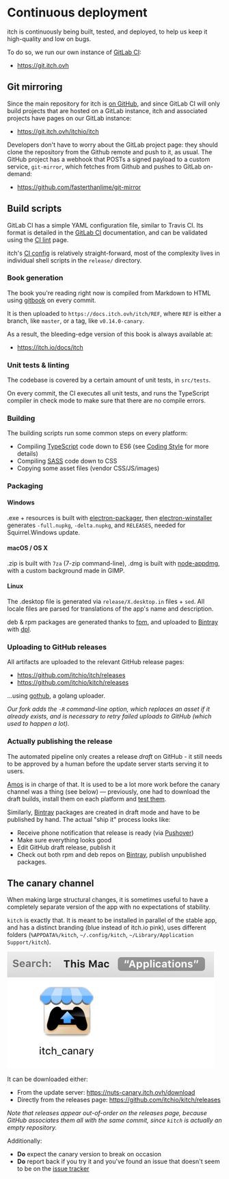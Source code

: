 
# Continuous deployment

itch is continuously being built, tested, and deployed, to help us
keep it high-quality and low on bugs.

To do so, we run our own instance of [GitLab CI][]:

  * <https://git.itch.ovh>

[GitLab CI]: https://docs.gitlab.com/ce/ci/

## Git mirroring

Since the main repository for itch is [on GitHub][github repo], and since GitLab CI
will only build projects that are hosted on a GitLab instance, itch and associated
projects have pages on our GitLab instance:

  * <https://git.itch.ovh/itchio/itch>

[github repo]: https://github.com/itchio/itch

Developers don't have to worry about the GitLab project page: they should clone
the repository from the Github remote and push to it, as usual. The GitHub project
has a webhook that POSTs a signed payload to a custom service, `git-mirror`, which
fetches from Github and pushes to GitLab on-demand:

  * <https://github.com/fasterthanlime/git-mirror>

## Build scripts

GitLab CI has a simple YAML configuration file, similar to Travis CI.
Its format is detailed in the [GitLab CI] documentation, and can be
validated using the [CI lint][] page.

itch's [CI config][] is relatively straight-forward, most of the complexity lives
in individual shell scripts in the `release/` directory.

[CI lint]: https://git.itch.ovh/ci/lint
[CI config]: https://github.com/itchio/itch/blob/master/.gitlab-ci.yml

### Book generation

The book you're reading right now is compiled from Markdown to HTML using [gitbook][] on every commit.

It is then uploaded to `https://docs.itch.ovh/itch/REF`, where `REF` is either
a branch, like `master`, or a tag, like `v0.14.0-canary`.

[gitbook]: https://www.npmjs.com/package/gitbook

As a result, the bleeding-edge version of this book is always available at:

  * <https://itch.io/docs/itch>

### Unit tests & linting

The codebase is covered by a certain amount of unit tests, in `src/tests`.

On every commit, the CI executes all unit tests, and runs the TypeScript
compiler in check mode to make sure that there are no compile errors.

### Building

The building scripts run some common steps on every platform:

  * Compiling [TypeScript][] code down to ES6 (see [Coding Style](./coding-style.md) for more details)
  * Compiling [SASS][] code down to CSS
  * Copying some asset files (vendor CSS/JS/images)

[TypeScript]: https://www.typescriptlang.org/
[SASS]: http://sass-lang.com/

### Packaging

#### Windows

.exe + resources is built with [electron-packager][], then [electron-winstaller][] generates `-full.nupkg`, `-delta.nupkg`, and
`RELEASES`, needed for Squirrel.Windows update.

[electron-packager]: https://www.npmjs.com/package/electron-packager
[electron-winstaller]: https://github.com/electron/windows-installer

#### macOS / OS X

.zip is built with `7za` (7-zip command-line), .dmg is built with [node-appdmg][],
with a custom background made in GIMP.

[node-appdmg]: https://www.npmjs.com/package/appdmg

#### Linux

The .desktop file is generated via `release/X.desktop.in` files + `sed`. All
locale files are parsed for translations of the app's name and description.

deb & rpm packages are generated thanks to [fpm][], and uploaded to [Bintray][]
with [dpl][].

[fpm]: https://github.com/jordansissel/fpm
[dpl]: https://rubygems.org/gems/dpl

### Uploading to GitHub releases

All artifacts are uploaded to the relevant GitHub release pages:

  * https://github.com/itchio/itch/releases
  * https://github.com/itchio/kitch/releases

...using [gothub][], a golang uploader.

*Our fork adds the `-R` command-line option, which replaces an asset if it
already exists, and is necessary to retry failed uploads to GitHub (which
used to happen a lot).*

[gothub]: https://github.com/itchio/gothub

### Actually publishing the release

The automated pipeline only creates a release *draft* on GitHub - it still needs
to be approved by a human before the update server starts serving it to users.

[Amos][] is in charge of that. It is used to be a lot more work before the canary
channel was a thing (see below) — previously, one had to download the draft
builds, install them on each platform and [test them][qa checklist].

[Amos]: https://github.com/fasterthanlime
[qa checklist]: ./qa-checklist.md

Similarly, [Bintray][] packages are created in draft mode and have to be published
by hand. The actual "ship it" process looks like:

  * Receive phone notification that release is ready (via [Pushover][])
  * Make sure everything looks good
  * Edit GitHub draft release, publish it
  * Check out both rpm and deb repos on [Bintray][], publish unpublished packages.

[Bintray]: https://bintray.com/itchio
[Pushover]: https://pushover.net/

## The canary channel

When making large structural changes, it is sometimes useful to have a completely
separate version of the app with no expectations of stability.

`kitch` is exactly that. It is meant to be installed in parallel of the
stable app, and has a distinct branding (blue instead of itch.io pink),
uses different folders (`%APPDATA%/kitch`, `~/.config/kitch`, `~/Library/Application
Support/kitch`).

![](itch-canary.png)

It can be downloaded either:

  * From the update server: <https://nuts-canary.itch.ovh/download>
  * Directly from the releases page: <https://github.com/itchio/kitch/releases>

*Note that releases appear out-of-order on the releases page, because GitHub
associates them all with the same commit, since `kitch` is actually an
empty repository.*

Additionally:

  * **Do** expect the canary version to break on occasion
  * **Do** report back if you try it and you've found an issue that doesn't seem
  to be on the [issue tracker](https://github.com/itchio/itch/issues)
